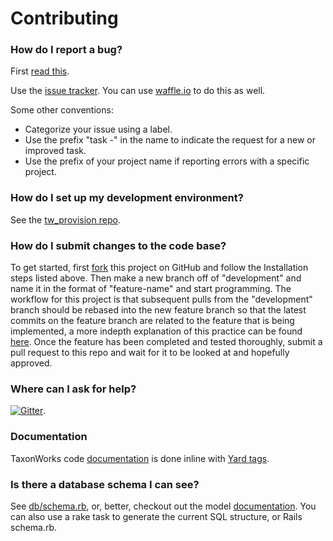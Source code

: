Contributing
============

###  How do I report a bug?

First [read this][14].

Use the [issue tracker][13]. You can use [waffle.io](https://waffle.io/SpeciesFileGroup/taxonworks) to do this as well. 

Some other conventions:

* Categorize your issue using a label.
* Use the prefix "task -" in the name to indicate the request for a new or improved task.
* Use the prefix of your project name if reporting errors with a specific project.

###  How do I set up my development environment?

See the [tw_provision repo][5].

###  How do I submit changes to the code base? 

To get started, first [fork][1] this project on GitHub and follow the Installation steps listed above. Then make a new branch off of "development" and name it in the format of "feature-name" and start programming. The workflow for this project is that subsequent pulls from the "development" branch should be rebased into the new feature branch so that the latest commits on the feature branch are related to the feature that is being implemented, a more indepth explanation of this practice can be found [here][2]. Once the feature has been completed and tested thoroughly, submit a pull request to this repo and wait for it to be looked at and hopefully approved.

###  Where can I ask for help? 

[![Gitter][4]][3].

###  Documentation

TaxonWorks code [documentation][10] is done inline with [Yard tags][12]. 

### Is there a database schema I can see? ####

See [db/schema.rb](db/schema.rb), or, better, checkout out the model [documentation][10].  You can also use a rake task to generate the current SQL structure, or Rails schema.rb.

[1]: https://help.github.com/articles/fork-a-repo/
[2]: https://www.atlassian.com/git/tutorials/merging-vs-rebasing
[3]: https://gitter.im/SpeciesFileGroup/taxonworks?utm_source=badge&utm_medium=badge&utm_campaign=pr-badge
[4]: https://badges.gitter.im/SpeciesFileGroup/taxonworks.svg
[5]: https://github.com/SpeciesFileGroup/tw_provision
[10]: http://rdoc.taxonworks.org/frames
[12]: http://rdoc.info/gems/yard/file/docs/Tags.md
[13]: https://github.com/SpeciesFileGroup/taxonworks/issues
[14]: http://wiki.taxonworks.org/index.php/Feedback 
